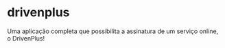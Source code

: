 # drivenplus
Uma aplicação completa que possibilita a assinatura de um serviço online, o DrivenPlus!
